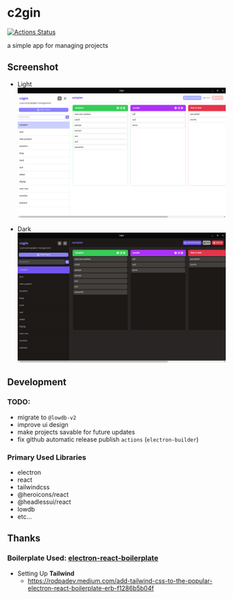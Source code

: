 # c2gin

[![Actions Status](https://github.com/TheBoringDude/c2gin/workflows/Test/badge.svg)](https://github.com/TheBoringDude/c2gin/actions)

a simple app for managing projects

## Screenshot

- Light
  ![screenshot (light-version)](./screenshot.png)

- Dark
  ![screenshot (dark-version)](./screenshot-dark.png)

## Development

### TODO:

- migrate to `@lowdb-v2`
- improve ui design
- make projects savable for future updates
- fix github automatic release publish `actions` (`electron-builder`)

### Primary Used Libraries

- electron
- react
- tailwindcss
- @heroicons/react
- @headlessui/react
- lowdb
- etc...

## Thanks

### Boilerplate Used: [electron-react-boilerplate](https://github.com/electron-react-boilerplate/electron-react-boilerplate)

- Setting Up **Tailwind**
  - https://rodpadev.medium.com/add-tailwind-css-to-the-popular-electron-react-boilerplate-erb-f1286b5b04f

